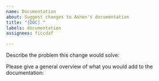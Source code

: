 ```yaml
---
name: Documentation
about: Suggest changes to Ashen's documentation
title: "[DOC] "
labels: documentation
assignees: ficcdaf

---
```


Describe the problem this change would solve:

Please give a general overview of what you would add to the documentation:
